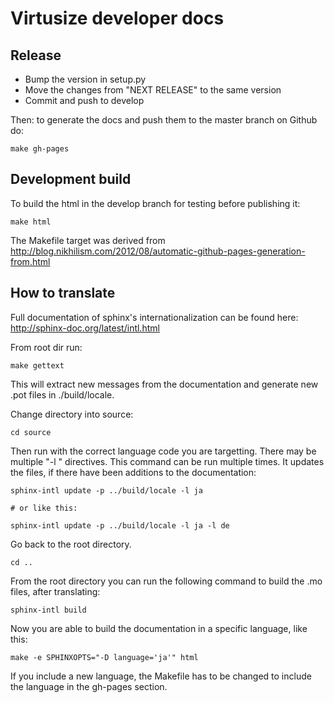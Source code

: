 Virtusize developer docs
========================

## Release

- Bump the version in setup.py
- Move the changes from "NEXT RELEASE" to the same version
- Commit and push to develop

Then: to generate the docs and push them to the master branch on Github do:

    make gh-pages


## Development build

To build the html in the develop branch for testing before publishing it:

    make html


The Makefile target was derived from http://blog.nikhilism.com/2012/08/automatic-github-pages-generation-from.html


## How to translate

Full documentation of sphinx's internationalization can be found here: http://sphinx-doc.org/latest/intl.html

From root dir run:

    make gettext

This will extract new messages from the documentation and generate new .pot files in ./build/locale.

Change directory into source:

    cd source

Then run with the correct language code you are targetting. There may be
multiple "-l <lang-code>" directives. This command can be run multiple times.
It updates the files, if there have been additions to the documentation:

    sphinx-intl update -p ../build/locale -l ja

    # or like this: 

    sphinx-intl update -p ../build/locale -l ja -l de


Go back to the root directory.

    cd ..

From the root directory you can run the following command to build the .mo
files, after translating:

    sphinx-intl build

Now you are able to build the documentation in a specific language, like this:

    make -e SPHINXOPTS="-D language='ja'" html

If you include a new language, the Makefile has to be changed to include the
language in the gh-pages section.

